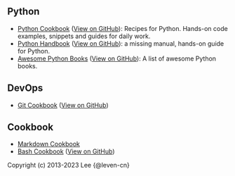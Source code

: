 <!-- markdownlint-disable line-length -->

## Python

- [Python Cookbook](https://leven-cn.github.io/python-cookbook) ([View on GitHub](https://github.com/leven-cn/python-cookbook)): Recipes for Python. Hands-on code examples, snippets and guides for daily work.
- [Python Handbook](https://leven-cn.github.io/python-handbook) ([View on GitHub](https://github.com/leven-cn/python-handbook)): a missing manual, hands-on guide for Python.
- [Awesome Python Books](https://leven-cn.github.io/awesome-python-books) ([View on GitHub](https://github.com/leven-cn/awesome-python-books)): A list of awesome Python books.

## DevOps

- [Git Cookbook](https://leven-cn.github.io/git-cookbook/) ([View on GitHub](https://github.com/leven-cn/git-cookbook))

## Cookbook

- [Markdown Cookbook](https://github.com/leven-cn/markdown-cookbook)
- [Bash Cookbook](https://leven-cn.github.io/bash-cookbook/) ([View on GitHub](https://github.com/leven-cn/bash-cookbook))

<!-- markdownlint-enable line-length -->

Copyright (c) 2013-2023 Lee {@leven-cn}
